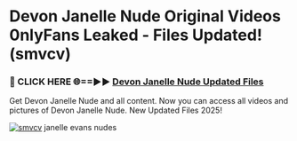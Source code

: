# Devon Janelle Nude Original Videos 0nlyFans Leaked - Files Updated! (smvcv)

<h3>🔴 CLICK HERE 🌐==►► <a href="https://tinyurl.com/4mcuefdz" rel="nofollow">Devon Janelle Nude Updated Files</a></h3>

Get Devon Janelle Nude and all content. Now you can access all videos and pictures of Devon Janelle Nude. New Updated Files 2025!

[![smvcv](https://i.imgur.com/StAQSOY.gif)](https://tinyurl.com/4mcuefdz)
janelle evans nudes